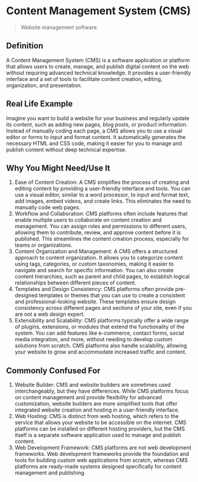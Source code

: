 # Content Management System (CMS)
>Website management software.

## Definition

A Content Management System (CMS) is a software application or platform that allows users to create, manage, and publish digital content on the web without requiring advanced technical knowledge. It provides a user-friendly interface and a set of tools to facilitate content creation, editing, organization, and presentation.

## Real Life Example

Imagine you want to build a website for your business and regularly update its content, such as adding new pages, blog posts, or product information. Instead of manually coding each page, a CMS allows you to use a visual editor or forms to input and format content. It automatically generates the necessary HTML and CSS code, making it easier for you to manage and publish content without deep technical expertise.

## Why You Might Need/Use It

1. Ease of Content Creation: A CMS simplifies the process of creating and editing content by providing a user-friendly interface and tools. You can use a visual editor, similar to a word processor, to input and format text, add images, embed videos, and create links. This eliminates the need to manually code web pages.
2. Workflow and Collaboration: CMS platforms often include features that enable multiple users to collaborate on content creation and management. You can assign roles and permissions to different users, allowing them to contribute, review, and approve content before it is published. This streamlines the content creation process, especially for teams or organizations.
3. Content Organization and Management: A CMS offers a structured approach to content organization. It allows you to categorize content using tags, categories, or custom taxonomies, making it easier to navigate and search for specific information. You can also create content hierarchies, such as parent and child pages, to establish logical relationships between different pieces of content.
4. Templates and Design Consistency: CMS platforms often provide pre-designed templates or themes that you can use to create a consistent and professional-looking website. These templates ensure design consistency across different pages and sections of your site, even if you are not a web design expert.
5. Extensibility and Scalability: CMS platforms typically offer a wide range of plugins, extensions, or modules that extend the functionality of the system. You can add features like e-commerce, contact forms, social media integration, and more, without needing to develop custom solutions from scratch. CMS platforms also handle scalability, allowing your website to grow and accommodate increased traffic and content.

## Commonly Confused For

1. Website Builder: CMS and website builders are sometimes used interchangeably, but they have differences. While CMS platforms focus on content management and provide flexibility for advanced customization, website builders are more simplified tools that offer integrated website creation and hosting in a user-friendly interface.
2. Web Hosting: CMS is distinct from web hosting, which refers to the service that allows your website to be accessible on the internet. CMS platforms can be installed on different hosting providers, but the CMS itself is a separate software application used to manage and publish content.
3. Web Development Framework: CMS platforms are not web development frameworks. Web development frameworks provide the foundation and tools for building custom web applications from scratch, whereas CMS platforms are ready-made systems designed specifically for content management and publishing.